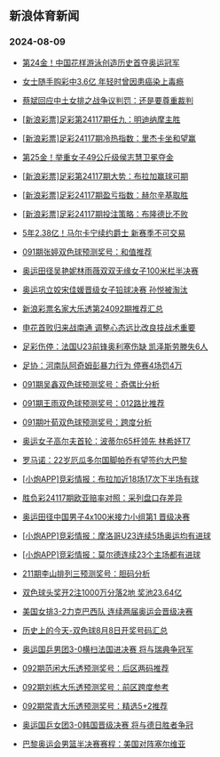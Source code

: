 ## 新浪体育新闻 
### 2024-08-09

+ [第24金！中国花样游泳创造历史首夺奥运冠军](https://sports.sina.com.cn/others/synchronise/2024-08-08/doc-inchwtrs6949394.shtml)

+ [女士随手购彩中3.6亿 年轻时曾因患癌染上毒瘾](https://sports.sina.com.cn/l/2024-08-08/doc-inchwtrp8764670.shtml)

+ [蔡斌回应中土女排之战争议判罚：还是要尊重裁判](https://sports.sina.com.cn/others/volleyball/2024-08-08/doc-inchwxxq6859026.shtml)

+ [[新浪彩票]足彩第24117期任九：明迪纳摩主胜](https://sports.sina.com.cn/l/2024-08-08/doc-inchwtrs6947403.shtml)

+ [[新浪彩票]足彩24117期冷热指数：里杰卡坐和望赢](https://sports.sina.com.cn/l/2024-08-08/doc-inchwtrh3063040.shtml)

+ [第25金！举重女子49公斤级侯志慧卫冕夺金](https://sports.sina.com.cn/others/weightlift/2024-08-08/doc-inchwxxm8695585.shtml)

+ [[新浪彩票]足彩第24117期大势：布拉加赢球可期](https://sports.sina.com.cn/l/2024-08-08/doc-inchwtrh3060788.shtml)

+ [[新浪彩票]足彩24117期盈亏指数：赫尔辛基取胜](https://sports.sina.com.cn/l/2024-08-08/doc-inchwtrh3062690.shtml)

+ [[新浪彩票]足彩24117期投注策略：布隆德比不败](https://sports.sina.com.cn/l/2024-08-08/doc-inchwtrp8768984.shtml)

+ [5年2.38亿！马尔卡宁续约爵士 新赛季不可交易](https://sports.sina.com.cn/basketball/nba/2024-08-08/doc-inchwtrs6935494.shtml)

+ [091期张婷双色球预测奖号：和值推荐](https://sports.sina.com.cn/l/2024-08-08/doc-inchwxxq6894282.shtml)

+ [奥运田径吴艳妮林雨薇双双无缘女子100米栏半决赛](https://sports.sina.com.cn/others/athletics/2024-08-08/doc-inchxqvc8435238.shtml)

+ [奥运巩立姣宋佳媛晋级女子铅球决赛 孙悦被淘汰](https://sports.sina.com.cn/others/athletics/2024-08-08/doc-inchxqva1681339.shtml)

+ [新浪彩票名家大乐透第24092期推荐汇总](https://sports.sina.com.cn/l/2024-08-08/doc-inchxkpf8520618.shtml)

+ [申花首败归来战南通 调整心态远比改良技战术重要](https://sports.sina.com.cn/china/2024-08-08/doc-inchwtrp8785909.shtml)

+ [足彩伤停：法国U23前锋奥利塞伤缺 凯泽斯劳滕失6人](https://sports.sina.com.cn/l/2024-08-08/doc-inchxkpf8514554.shtml)

+ [足协：河南队阿奇姆彭暴力行为 停赛4场罚4万](https://sports.sina.com.cn/china/2024-08-08/doc-inchxkpe1756402.shtml)

+ [091期吴鑫双色球预测奖号：奇偶比分析](https://sports.sina.com.cn/l/2024-08-08/doc-inchwxxq6894461.shtml)

+ [091期王雨双色球预测奖号：012路比推荐](https://sports.sina.com.cn/l/2024-08-08/doc-inchwxxk1945005.shtml)

+ [091期叶荀双色球预测奖号：跨度分析](https://sports.sina.com.cn/l/2024-08-08/doc-inchwxxk1944832.shtml)

+ [奥运女子高尔夫首轮：波蒂尔65杆领先 林希妤T7](https://sports.sina.com.cn/golf/lpga/2024-08-08/doc-inchwaty7271494.shtml)

+ [罗马诺：22岁厄瓜多尔国脚帕乔有望签约大巴黎](https://sports.sina.com.cn/global/france/2024-08-08/doc-inchxqvh6618066.shtml)

+ [[小炮APP]竞彩情报：布拉加近18场17次下半场有球](https://sports.sina.com.cn/l/2024-08-08/doc-inchwxxk1909963.shtml)

+ [胜负彩24117期欧亚赔率对照：采列盘口存差异](https://sports.sina.com.cn/l/2024-08-08/doc-inchwtrp8790473.shtml)

+ [奥运田径中国男子4x100米接力小组第1 晋级决赛](https://sports.sina.com.cn/others/athletics/2024-08-08/doc-inchxqvh6648214.shtml)

+ [[小炮APP]竞彩情报：摩洛哥U23连续5场奥运均有进球](https://sports.sina.com.cn/l/2024-08-08/doc-inchwxxk1906701.shtml)

+ [[小炮APP]竞彩情报：莫尔德连续23个主场都有进球](https://sports.sina.com.cn/l/2024-08-08/doc-inchwxxm8672536.shtml)

+ [211期李山排列三预测奖号：胆码分析](https://sports.sina.com.cn/l/2024-08-08/doc-inchxkpe1762123.shtml)

+ [双色球头奖开2注1000万分落2地 奖池23.64亿](https://sports.sina.com.cn/l/2024-08-08/doc-inchxzkx8269115.shtml)

+ [美国女排3-2力克巴西队 连续两届奥运会晋级决赛](https://sports.sina.com.cn/others/volleyball/2024-08-09/doc-inchyfsu1390128.shtml)

+ [历史上的今天-双色球8月8日开奖号码汇总](https://sports.sina.com.cn/l/2024-08-07/doc-inchuuye3915705.shtml)

+ [奥运国乒男团3-0横扫法国进决赛 将与瑞典争冠军](https://sports.sina.com.cn/others/pingpang/2024-08-08/doc-inchxqvc8443933.shtml)

+ [092期范闲大乐透预测奖号：后区两码推荐](https://sports.sina.com.cn/l/2024-08-08/doc-inchxqvc8418893.shtml)

+ [092期刘栋大乐透预测奖号：前区跨度参考](https://sports.sina.com.cn/l/2024-08-08/doc-inchxqva1654053.shtml)

+ [092期常青大乐透预测奖号：精选5+2推荐](https://sports.sina.com.cn/l/2024-08-08/doc-inchxqvc8418174.shtml)

+ [奥运国乒女团3-0韩国晋级决赛 将与德日胜者争冠](https://sports.sina.com.cn/others/pingpang/2024-08-08/doc-inchxzma6464895.shtml)

+ [巴黎奥运会男篮半决赛赛程：美国对阵塞尔维亚](https://sports.sina.com.cn/basketball/nba/2024-08-08/doc-inchwpir8886644.shtml)

